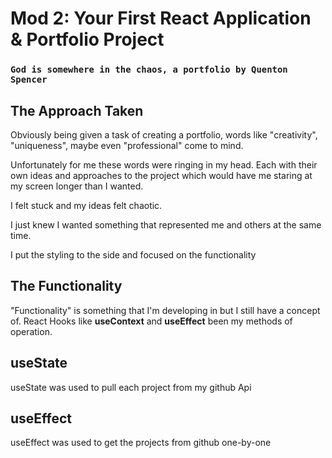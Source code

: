 # Mod 2: Your First React Application & Portfolio Project

### `God is somewhere in the chaos, a portfolio by Quenton Spencer`

## The Approach Taken
Obviously being given a task of creating a portfolio, words like "creativity", "uniqueness", maybe even "professional" come to mind.

Unfortunately for me these words were ringing in my head. Each with their own ideas and approaches to the project which would have me staring at my screen longer than I wanted.

I felt stuck and my ideas felt chaotic.

I just knew I wanted something that represented me and others at the same time. 

I put the styling to the side and focused on the functionality
 
## The Functionality
"Functionality" is something that I'm developing in but  I still have a concept of. React Hooks like <strong>useContext</strong> and <strong>useEffect</strong> been my methods of operation.

## useState
useState was used to pull each project from my github Api

## useEffect
useEffect was used to get the projects from github one-by-one


